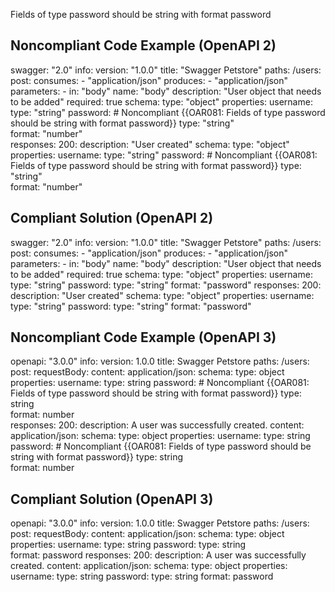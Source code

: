 Fields of type password should be string with format password

Noncompliant Code Example (OpenAPI 2)
-------------------------------------

  swagger: "2.0"
  info:
    version: "1.0.0"
    title: "Swagger Petstore"
  paths:
    /users:
      post:
        consumes:
          - "application/json"
        produces:
          - "application/json"
        parameters:
          - in: "body"
            name: "body"
            description: "User object that needs to be added"
            required: true
            schema:
              type: "object"
              properties:
                username:
                  type: "string"
                password: \# Noncompliant {{OAR081: Fields of type password should be string with format password}}
                  type: "string"  
                  format: "number"  
        responses:
          200:
            description: "User created"
            schema:
              type: "object"
              properties:
                username:
                  type: "string"
                password: \# Noncompliant {{OAR081: Fields of type password should be string with format password}}
                  type: "string"  
                  format: "number" 

Compliant Solution (OpenAPI 2)
------------------------------

  swagger: "2.0"
  info:
    version: "1.0.0"
    title: "Swagger Petstore"
  paths:
    /users:
      post:
        consumes:
          - "application/json"
        produces:
          - "application/json"
        parameters:
          - in: "body"
            name: "body"
            description: "User object that needs to be added"
            required: true
            schema:
              type: "object"
              properties:
                username:
                  type: "string"
                password:
                  type: "string"
                  format: "password"
        responses:
          200:
            description: "User created"
            schema:
              type: "object"
              properties:
                username:
                  type: "string"
                password:
                  type: "string"
                  format: "password" 

Noncompliant Code Example (OpenAPI 3)
-------------------------------------

  openapi: "3.0.0"
  info:
    version: 1.0.0
    title: Swagger Petstore
  paths:
    /users:
      post:
        requestBody:
          content:
            application/json:
              schema:
                type: object
                properties:
                  username:
                    type: string
                  password: \# Noncompliant {{OAR081: Fields of type password should be string with format password}}
                    type: string  
                    format: number  
        responses:
          200:
            description: A user was successfully created.
            content:
              application/json:
                schema:
                  type: object
                  properties:
                    username:
                      type: string
                    password: \# Noncompliant {{OAR081: Fields of type password should be string with format password}}
                      type: string  
                      format: number

Compliant Solution (OpenAPI 3)
------------------------------

  openapi: "3.0.0"
  info:
    version: 1.0.0
    title: Swagger Petstore
  paths:
    /users:
      post:
        requestBody:
          content:
            application/json:
              schema:
                type: object
                properties:
                  username:
                    type: string
                  password:
                    type: string  
                    format: password
        responses:
          200:
            description: A user was successfully created.
            content:
              application/json:
                schema:
                  type: object
                  properties:
                    username:
                      type: string
                    password:
                      type: string
                      format: password